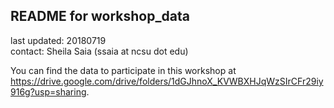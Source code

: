 ## README for workshop\_data ##

last updated: 20180719 <br/>
contact: Sheila Saia (ssaia at ncsu dot edu)

You can find the data to participate in this workshop at https://drive.google.com/drive/folders/1dGJhnoX_KVWBXHJqWzSIrCFr29iy916g?usp=sharing.
